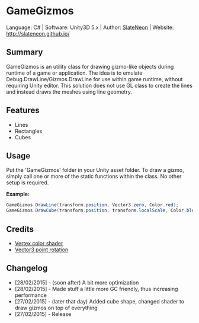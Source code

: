 # GameGizmos
Language: C# | Software: Unity3D 5.x | Author: [SlateNeon](https://github.com/SlateNeon) | Website: http://slateneon.github.io/

## Summary
GameGizmos is an utility class for drawing gizmo-like objects during runtime of a game or application. The idea is to emulate Debug.DrawLine/Gizmos.DrawLine for use within game runtime, without requiring Unity editor. This solution does not use GL class to create the lines and instead draws the meshes using line geometry.

## Features
* Lines
* Rectangles
* Cubes

## Usage
Put the 'GameGizmos' folder in your Unity asset folder. To draw a gizmo, simply call one or more of the static functions within the class. No other setup is required.

**Example:**
```cs
GameGizmos.DrawLine(transform.position, Vector3.zero, Color.red);
GameGizmos.DrawCube(transform.position, transform.localScale, Color.blue, transform.localRotation);
```

## Credits
* [Vertex color shader](http://wiki.unity3d.com/index.php/VertexColorUnlit)
* [Vector3 point rotation](http://answers.unity3d.com/questions/532297/rotate-a-vector-around-a-certain-point.html)

## Changelog
* [28/02/2015] - (soon after) A bit more optimization
* [28/02/2015] - Made stuff a little more GC friendly, thus increasing performance
* [27/02/2015] - (later that day) Added cube shape, changed shader to draw gizmos on top of everything
* [27/02/2015] - Release